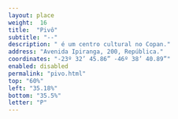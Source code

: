 ```yaml
---
layout: place
weight:  16
title:  "Pivô"
subtitle: "--"
description: " é um centro cultural no Copan."
address: "Avenida Ipiranga, 200, República."
coordinates: "-23º 32’ 45.86” -46º 38’ 40.89”"
enabled: disabled
permalink: "pivo.html"
top: "60%"
left: "35.18%"
bottom: "35.5%"
letter: "P"
---
```

